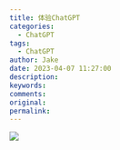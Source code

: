 ```yaml
---
title: 体验ChatGPT
categories:
  - ChatGPT
tags:
  - ChatGPT
author: Jake
date: 2023-04-07 11:27:00
description:
keywords:
comments:
original:
permalink:
---
```


![](/images/ChatGPT-preview.jpg)

<!--more-->

<!-- 部署了一个 [https://gpttalk.live](https://gpttalk.live) 网站，本来想着大家随便用用看看情况，上线一天就用掉了 100 多 RMB，实在顶不住，所以就加了 10次/ip/天 限制。

看着好多相似站点接连关闭，所以打算后面直接收费（也许会给一次次数，告诉你我可以用），过滤掉一些白嫖党，小范围使用就好了，不然太容易被封了。 -->
